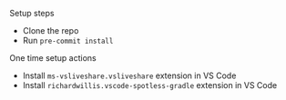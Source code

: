 Setup steps
- Clone the repo
- Run `pre-commit install`

One time setup actions
- Install `ms-vsliveshare.vsliveshare` extension in VS Code
- Install `richardwillis.vscode-spotless-gradle` extension in VS Code
